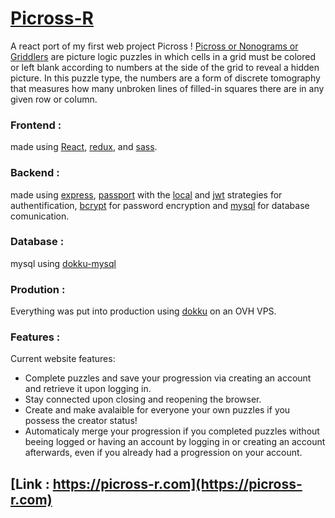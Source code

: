 # [Picross-R](https://picross-r.com)

A react port of my first web project Picross ! 
[Picross or Nonograms or Griddlers](https://en.wikipedia.org/wiki/Nonogram) are picture logic puzzles in which cells in a grid must be colored or left blank according to numbers at the side of the grid to reveal a hidden picture. In this puzzle type, the numbers are a form of discrete tomography that measures how many unbroken lines of filled-in squares there are in any given row or column.

### Frontend :
made using [React](https://fr.reactjs.org/), [redux](https://github.com/reduxjs/redux), and [sass](https://sass-lang.com/).

### Backend :
made using [express](https://github.com/expressjs/express), [passport](https://github.com/jaredhanson/passport) with the [local](https://github.com/jaredhanson/passport-local) and [jwt](https://github.com/mikenicholson/passport-jwt) strategies for authentification, [bcrypt](https://www.npmjs.com/package/bcrypt) for password encryption
and [mysql](https://www.npmjs.com/package/mysql) for database comunication.

### Database :
mysql using [dokku-mysql](https://github.com/dokku/dokku-mysql)

### Prodution :
Everything was put into production using [dokku](https://github.com/dokku/dokku) on an OVH VPS.

### Features :
Current website features: 
* Complete puzzles and save your progression via creating an account and retrieve it upon logging in.
* Stay connected upon closing and reopening the browser.
* Create and make avalaible for everyone your own puzzles if you possess the creator status! 
* Automaticaly merge your progression if you completed puzzles without beeing logged or having an account by logging in or creating an account afterwards, even if you already had a progression on your account. 

##  [Link : https://picross-r.com](https://picross-r.com)
